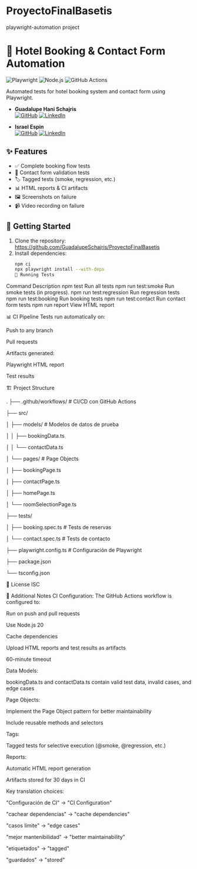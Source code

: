# ProyectoFinalBasetis
playwright-automation project
# 🏨 Hotel Booking & Contact Form Automation

![Playwright](https://img.shields.io/badge/Playwright-1.54.0-2EAD33?logo=playwright)
![Node.js](https://img.shields.io/badge/Node.js-20-339933?logo=node.js)
![GitHub Actions](https://img.shields.io/badge/GitHub_Actions-2088FF?logo=github-actions)

Automated tests for hotel booking system and contact form using Playwright.

- **Guadalupe Hani Schajris**  
  [![GitHub](https://img.shields.io/badge/GitHub-Profile-blue)](https://github.com/GuadalupeSchajris) 
  [![LinkedIn](https://img.shields.io/badge/LinkedIn-Profile-blue)](https://www.linkedin.com/in/guadalupe-hani/)
  
- **Israel Espin**  
  [![GitHub](https://img.shields.io/badge/GitHub-Profile-blue)](https://github.com/iespin) 
  [![LinkedIn](https://img.shields.io/badge/LinkedIn-Profile-blue)](https://www.linkedin.com/in/israelespin/)
  
## ✨ Features

- ✅ Complete booking flow tests
- 📝 Contact form validation tests
- 🏷 Tagged tests (smoke, regression, etc.)
- 📊 HTML reports & CI artifacts
- 🖼 Screenshots on failure
- 📹 Video recording on failure

## 🚀 Getting Started

1. Clone the repository: https://github.com/GuadalupeSchajris/ProyectoFinalBasetis
2. Install dependencies:
   ```bash
   npm ci
   npx playwright install --with-deps
   🧪 Running Tests
Command	Description
npm test	Run all tests
npm run test:smoke	Run smoke tests (in progress).
npm run test:regression	Run regression tests
npm run test:booking	Run booking tests
npm run test:contact	Run contact form tests
npm run report	View HTML report

📊 CI Pipeline
Tests run automatically on:

Push to any branch

Pull requests

Artifacts generated:

Playwright HTML report

Test results

🏗 Project Structure

.
├── .github/workflows/       # CI/CD con GitHub Actions

├── src/

│   ├── models/              # Modelos de datos de prueba

│   │   ├── bookingData.ts

│   │   └── contactData.ts

│   └── pages/              # Page Objects

│       ├── bookingPage.ts

│       ├── contactPage.ts

│       ├── homePage.ts

│       └── roomSelectionPage.ts

├── tests/

│   ├── booking.spec.ts      # Tests de reservas

│   └── contact.spec.ts      # Tests de contacto

├── playwright.config.ts    # Configuración de Playwright

├── package.json

└── tsconfig.json

📄 License
ISC

📌 Additional Notes
CI Configuration: The GitHub Actions workflow is configured to:

Run on push and pull requests

Use Node.js 20

Cache dependencies

Upload HTML reports and test results as artifacts

60-minute timeout

Data Models:

bookingData.ts and contactData.ts contain valid test data, invalid cases, and edge cases

Page Objects:

Implement the Page Object pattern for better maintainability

Include reusable methods and selectors

Tags:

Tagged tests for selective execution (@smoke, @regression, etc.)

Reports:

Automatic HTML report generation

Artifacts stored for 30 days in CI

Key translation choices:

"Configuración de CI" → "CI Configuration"

"cachear dependencias" → "cache dependencies"

"casos límite" → "edge cases"

"mejor mantenibilidad" → "better maintainability"

"etiquetados" → "tagged"

"guardados" → "stored"


     
